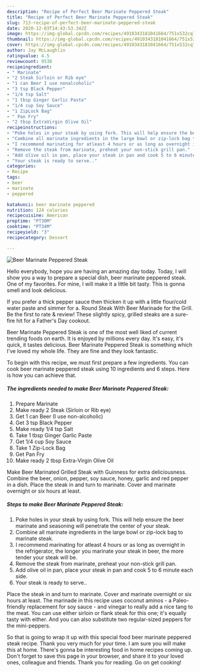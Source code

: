 ```yaml
---
description: "Recipe of Perfect Beer Marinate Peppered Steak"
title: "Recipe of Perfect Beer Marinate Peppered Steak"
slug: 713-recipe-of-perfect-beer-marinate-peppered-steak
date: 2020-12-03T14:43:53.342Z
image: https://img-global.cpcdn.com/recipes/4910343181041664/751x532cq70/beer-marinate-peppered-steak-recipe-main-photo.jpg
thumbnail: https://img-global.cpcdn.com/recipes/4910343181041664/751x532cq70/beer-marinate-peppered-steak-recipe-main-photo.jpg
cover: https://img-global.cpcdn.com/recipes/4910343181041664/751x532cq70/beer-marinate-peppered-steak-recipe-main-photo.jpg
author: Jay McLaughlin
ratingvalue: 4.5
reviewcount: 9538
recipeingredient:
- " Marinate"
- "2 Steak Sirloin or Rib eye"
- "1 can Beer I use nonalcoholic"
- "3 tsp Black Pepper"
- "1/4 tsp Salt"
- "1 tbsp Ginger Garlic Paste"
- "1/4 cup Soy Sauce"
- "1 ZipLock Bag"
- " Pan Fry"
- "2 tbsp ExtraVirgin Olive Oil"
recipeinstructions:
- "Poke holes in your steak by using fork. This will help ensure the beer marinate and seasoning will penetrate the center of your steak."
- "Combine all marinate ingredients in the large bowl or zip-lock bag to marinate steak."
- "I recommend marinating for atleast 4 hours or as long as overnight in the refrigerator, the longer you marinate your steak in beer, the more tender your steak will be."
- "Remove the steak from marinate, preheat your non-stick grill pan."
- "Add olive oil in pan, place your steak in pan and cook 5 to 6 minute each side."
- "Your steak is ready to serve.."
categories:
- Recipe
tags:
- beer
- marinate
- peppered

katakunci: beer marinate peppered 
nutrition: 124 calories
recipecuisine: American
preptime: "PT30M"
cooktime: "PT34M"
recipeyield: "3"
recipecategory: Dessert

---
```



![Beer Marinate Peppered Steak](https://img-global.cpcdn.com/recipes/4910343181041664/751x532cq70/beer-marinate-peppered-steak-recipe-main-photo.jpg)

Hello everybody, hope you are having an amazing day today. Today, I will show you a way to prepare a special dish, beer marinate peppered steak. One of my favorites. For mine, I will make it a little bit tasty. This is gonna smell and look delicious.

If you prefer a thick pepper sauce then thicken it up with a little flour/cold water paste and simmer for a. Round Steak With Beer Marinade for the Grill. Be the first to rate &amp; review! These slightly spicy, grilled steaks are a sure-fire hit for a Father&#39;s Day cookout.

Beer Marinate Peppered Steak is one of the most well liked of current trending foods on earth. It is enjoyed by millions every day. It's easy, it's quick, it tastes delicious. Beer Marinate Peppered Steak is something which I've loved my whole life. They are fine and they look fantastic.


To begin with this recipe, we must first prepare a few ingredients. You can cook beer marinate peppered steak using 10 ingredients and 6 steps. Here is how you can achieve that.

<!--inarticleads1-->

##### The ingredients needed to make Beer Marinate Peppered Steak:

1. Prepare  Marinate
1. Make ready 2 Steak (Sirloin or Rib eye)
1. Get 1 can Beer (I use non-alcoholic)
1. Get 3 tsp Black Pepper
1. Make ready 1/4 tsp Salt
1. Take 1 tbsp Ginger Garlic Paste
1. Get 1/4 cup Soy Sauce
1. Take 1 Zip-Lock Bag
1. Get  Pan Fry
1. Make ready 2 tbsp Extra-Virgin Olive Oil


Make Beer Marinated Grilled Steak with Guinness for extra deliciousness. Combine the beer, onion, pepper, soy sauce, honey, garlic and red pepper in a dish. Place the steak in and turn to marinate. Cover and marinate overnight or six hours at least. 

<!--inarticleads2-->

##### Steps to make Beer Marinate Peppered Steak:

1. Poke holes in your steak by using fork. This will help ensure the beer marinate and seasoning will penetrate the center of your steak.
1. Combine all marinate ingredients in the large bowl or zip-lock bag to marinate steak.
1. I recommend marinating for atleast 4 hours or as long as overnight in the refrigerator, the longer you marinate your steak in beer, the more tender your steak will be.
1. Remove the steak from marinate, preheat your non-stick grill pan.
1. Add olive oil in pan, place your steak in pan and cook 5 to 6 minute each side.
1. Your steak is ready to serve..


Place the steak in and turn to marinate. Cover and marinate overnight or six hours at least. The marinade in this recipe uses coconut aminos - a Paleo-friendly replacement for soy sauce - and vinegar to really add a nice tang to the meat. You can use either sirloin or flank steak for this one; it&#39;s equally tasty with either. And you can also substitute two regular-sized peppers for the mini-peppers. 

So that is going to wrap it up with this special food beer marinate peppered steak recipe. Thank you very much for your time. I am sure you will make this at home. There's gonna be interesting food in home recipes coming up. Don't forget to save this page in your browser, and share it to your loved ones, colleague and friends. Thank you for reading. Go on get cooking!
